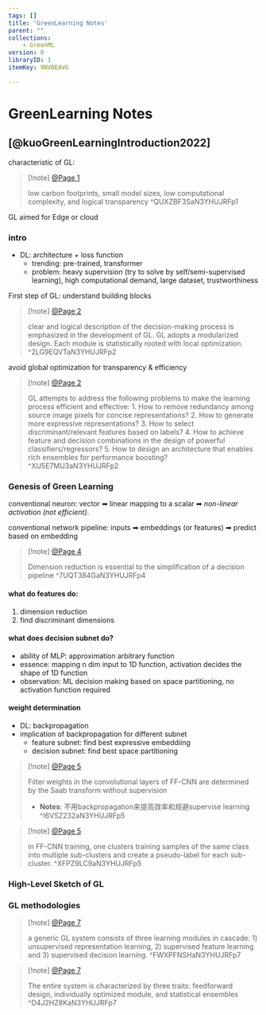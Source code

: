 ```yaml
---
tags: []
title: 'GreenLearning Notes'
parent: ""
collections:
    - GreenML
version: 0
libraryID: 1
itemKey: 9NVDEAVG

---
```

# GreenLearning Notes

## [@kuoGreenLearningIntroduction2022]

characteristic of GL:

> [!note] [@Page 1](zotero://open-pdf/library/items/N3YHUJRF?page=1\&annotation=QUXZBF3S)
>
> low carbon footprints, small model sizes, low computational complexity, and logical transparency ^QUXZBF3SaN3YHUJRFp1

GL aimed for Edge or cloud

### intro

* DL: architecture + loss function
	* trending: pre-trained, transformer
	* problem: heavy supervision (try to solve by self/semi-supervised learning), high computational demand, large dataset, trustworthiness

First step of GL: understand building blocks

> [!note] [@Page 2](zotero://open-pdf/library/items/N3YHUJRF?page=2\&annotation=2LG9EQVT)
>
> clear and logical description of the decision-making process is emphasized in the development of GL. GL adopts a modularized design. Each module is statistically rooted with local optimization. ^2LG9EQVTaN3YHUJRFp2

avoid global optimization for transparency & efficiency

> [!note] [@Page 2](zotero://open-pdf/library/items/N3YHUJRF?page=2\&annotation=XU5E7MU3)
>
> GL attempts to address the following problems to make the learning process efficient and effective: 1. How to remove redundancy among source image pixels for concise representations? 2. How to generate more expressive representations? 3. How to select discriminant/relevant features based on labels? 4. How to achieve feature and decision combinations in the design of powerful classifiers/regressors? 5. How to design an architecture that enables rich ensembles for performance boosting? ^XU5E7MU3aN3YHUJRFp2

### Genesis of Green Learning

conventional neuron: vector ➡ linear mapping to a scalar ➡ *non-linear activation (not efficient)*.

conventional network pipeline: inputs ➡ embeddings (or features) ➡ predict based on embedding

> [!note] [@Page 4](zotero://open-pdf/library/items/N3YHUJRF?page=4\&annotation=7UQT384G)
>
> Dimension reduction is essential to the simplification of a decision pipeline ^7UQT384GaN3YHUJRFp4

#### what do features do:

1.  dimension reduction
2.  find discriminant dimensions

#### what does decision subnet do?

* ability of MLP: approximation arbitrary function
* essence: mapping n dim input to 1D function, activation decides the shape of 1D function
* observation: ML decision making based on space partitioning, no activation function required

#### weight determination

* DL: backpropagation
* implication of backpropagation for different subnet
	* feature subnet: find best expressive embeddiing
	* decision subnet: find best space partitioning

> [!note] [@Page 5](zotero://open-pdf/library/items/N3YHUJRF?page=5\&annotation=I6VSZ232)
>
> Filter weights in the convolutional layers of FF-CNN are determined by the Saab transform without supervision
>
> * **Notes**: 不用backpropagation来提高效率和规避supervise learning
>     ^I6VSZ232aN3YHUJRFp5

> [!note] [@Page 5](zotero://open-pdf/library/items/N3YHUJRF?page=5\&annotation=XFPZ9LC9)
>
> in FF-CNN training, one clusters training samples of the same class into multiple sub-clusters and create a pseudo-label for each sub-cluster. ^XFPZ9LC9aN3YHUJRFp5

### High-Level Sketch of GL

### GL methodologies

> [!note] [@Page 7](zotero://open-pdf/library/items/N3YHUJRF?page=7\&annotation=FWXPFNSH)
>
> a generic GL system consists of three learning modules in cascade: 1) unsupervised representation learning, 2) supervised feature learning and 3) supervised decision learning. ^FWXPFNSHaN3YHUJRFp7

> [!note] [@Page 7](zotero://open-pdf/library/items/N3YHUJRF?page=7\&annotation=D4J2HZ8K)
>
> The entire system is characterized by three traits: feedforward design, individually optimized module, and statistical ensembles ^D4J2HZ8KaN3YHUJRFp7
